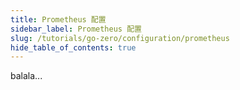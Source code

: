 ```yaml
---
title: Prometheus 配置
sidebar_label: Prometheus 配置
slug: /tutorials/go-zero/configuration/prometheus
hide_table_of_contents: true
---
```

balala...